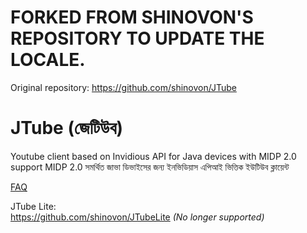 # FORKED FROM SHINOVON'S REPOSITORY TO UPDATE THE LOCALE.
Original repository: https://github.com/shinovon/JTube

# JTube (জেটিউব) 
Youtube client based on Invidious API for Java devices with MIDP 2.0 support
MIDP 2.0 সমর্থিত জাভা ডিভাইসের জন্য ইনভিডিয়াস এপিআই ভিত্তিক ইউটিউব ক্লায়েন্ট

<a href="FAQ.md">FAQ</a><br>

JTube Lite:<br>
https://github.com/shinovon/JTubeLite <i>(No longer supported)</i>
